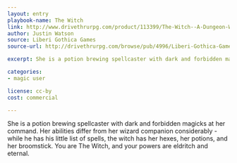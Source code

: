 ```yaml
---
layout: entry
playbook-name: The Witch
link: http://www.drivethrurpg.com/product/113399/The-Witch--A-Dungeon-World-Playbook
author: Justin Watson
source: Liberi Gothica Games
source-url: http://drivethrurpg.com/browse/pub/4996/Liberi-Gothica-Games

excerpt: She is a potion brewing spellcaster with dark and forbidden magicks at her command [...] the witch has her hexes, her potions, and her broomstick.

categories:
- magic user

license: cc-by
cost: commercial

---
```


She is a potion brewing spellcaster with dark and forbidden magicks at her command. Her abilities differ from her wizard companion considerably - while he has his little list of spells, the witch has her hexes, her potions, and her broomstick. You are The Witch, and your powers are eldritch and eternal.

